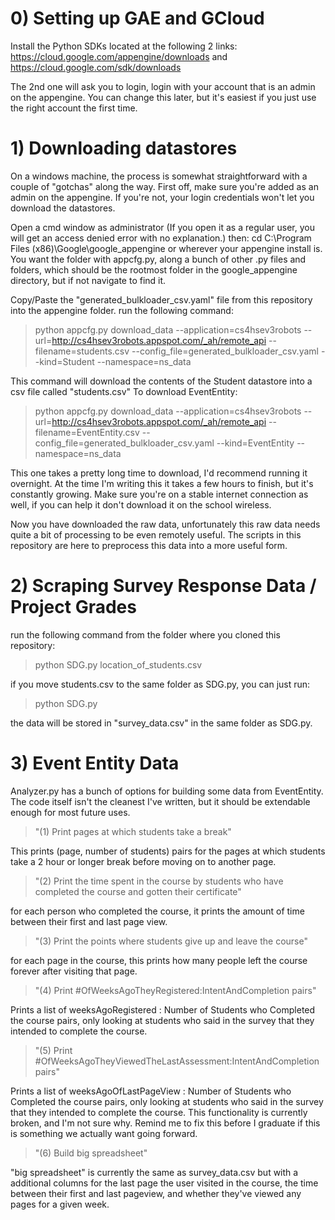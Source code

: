 # 0) Setting up GAE and GCloud #
Install the Python SDKs located at the following 2 links:
https://cloud.google.com/appengine/downloads
and
https://cloud.google.com/sdk/downloads

The 2nd one will ask you to login, login with your account that is an admin on the appengine. You can change this later, but it's easiest if you just use the right account the first time.

# 1) Downloading datastores  #
On a windows machine, the process is somewhat straightforward with a couple of "gotchas" along the way. 
First off, make sure you're added as an admin on the appengine. If you're not, your login credentials won't let you download the datastores.

Open a cmd window as administrator (If you open it as a regular user, you will get an access denied error with no explanation.) then:
cd C:\Program Files (x86)\Google\google_appengine
or wherever your appengine install is. You want the folder with appcfg.py, along a bunch of other .py files and folders, which should be the rootmost folder in the google_appengine directory, but if not navigate to find it. 

Copy/Paste the "generated_bulkloader_csv.yaml" file from this repository into the appengine folder.
run the following command:
> python appcfg.py download_data --application=cs4hsev3robots --url=http://cs4hsev3robots.appspot.com/_ah/remote_api --filename=students.csv --config_file=generated_bulkloader_csv.yaml --kind=Student --namespace=ns_data

This command will download the contents of the Student datastore into a csv file called "students.csv"
To download EventEntity:
> python appcfg.py download_data --application=cs4hsev3robots --url=http://cs4hsev3robots.appspot.com/_ah/remote_api --filename=EventEntity.csv --config_file=generated_bulkloader_csv.yaml --kind=EventEntity --namespace=ns_data

This one takes a pretty long time to download, I'd recommend running it overnight. At the time I'm writing this it takes a few hours to finish, but it's constantly growing. Make sure you're on a stable internet connection as well, if you can help it don't download it on the school wireless.

Now you have downloaded the raw data, unfortunately this raw data needs quite a bit of processing to be even remotely useful. The scripts in this repository are here to preprocess this data into a more useful form.

# 2) Scraping Survey Response Data / Project Grades #
run the following command from the folder where you cloned this repository:

> python SDG.py location_of_students.csv

if you move students.csv to the same folder as SDG.py, you can just run:
> python SDG.py
	
the data will be stored in "survey_data.csv" in the same folder as SDG.py.

# 3) Event Entity Data #
Analyzer.py has a bunch of options for building some data from EventEntity. The code itself isn't the cleanest I've written, but it should be extendable enough for most future uses.
> "(1) Print pages at which students take a break"

This prints (page, number of students) pairs for the pages at which students take a 2 hour or longer break before moving on to another page.
> "(2) Print the time spent in the course by students who have completed the course and gotten their certificate"

for each person who completed the course, it prints the amount of time between their first and last page view.
> "(3) Print the points where students give up and leave the course"

for each page in the course, this prints how many people left the course forever after visiting that page.
> "(4) Print #OfWeeksAgoTheyRegistered:IntentAndCompletion pairs"

Prints a list of weeksAgoRegistered : Number of Students who Completed the course pairs, only looking at students who said in the survey that they intended to complete the course.
> "(5) Print #OfWeeksAgoTheyViewedTheLastAssessment:IntentAndCompletion pairs"

Prints a list of weeksAgoOfLastPageView : Number of Students who Completed the course pairs, only looking at students who said in the survey that they intended to complete the course.
This functionality is currently broken, and I'm not sure why. Remind me to fix this before I graduate if this is something we actually want going forward. 
> "(6) Build big spreadsheet"

"big spreadsheet" is currently the same as survey_data.csv but with a additional columns for the last page the user visited in the course, the time between their first and last pageview, and whether they've viewed any pages for a given week. 